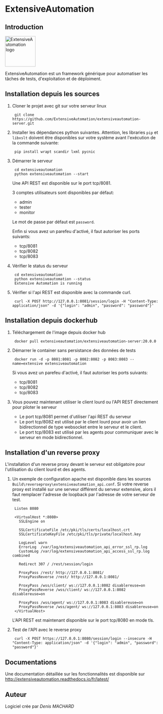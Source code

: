 ExtensiveAutomation
===================

Introduction
------------

<a href="https://www.extensiveautomation.org/" target="_blank"><img width="100" src="https://www.extensiveautomation.org/img/logo_extensive_testing.png" alt="ExtensiveAutomation logo"></a>

ExtensiveAutomation est un framework générique pour automatiser les tâches de tests, d'exploitation et de déploiment.


Installation depuis les sources
------------------------------

1. Cloner le projet avec git sur votre serveur linux

        git clone https://github.com/ExtensiveAutomation/extensiveautomation-server.git
  
2. Installer les dépendances python suivantes. Attention, les libraries `pip` et `libxslt` doivent être disponibles sur votre système avant l'exécution de la commande suivante:

        pip install wrapt scandir lxml pycnic    

3. Démarrer le serveur

        cd extensiveautomation
        python extensiveautomation --start

   Une API REST est disponible sur le port tcp/8081.
   
   3 comptes utilisateurs sont disponibles par défaut:
    - admin
    - tester
    - monitor
    
   Le mot de passe par défaut est `password`.
   
   Enfin si vous avez un parefeu d'activé, il faut autoriser les ports suivants:
    - tcp/8081
    - tcp/8082
    - tcp/8083
    
4. Vérifier le status du serveur

        cd extensiveautomation
        python extensiveautomation --status
        Extensive Automation is running
        
5. Vérifier si l'api REST est disponible avec la commande curl.

        curl -X POST http://127.0.0.1:8081/session/login -H "Content-Type: application/json" -d '{"login": "admin", "password": "password"}'
        
Installation depuis dockerhub
-----------------------------

1. Téléchargement de l'image depuis docker hub

        docker pull extensiveautomation/extensiveautomation-server:20.0.0

2. Démarrer le container sans persistance des données de tests

        docker run -d -p 8081:8081 -p 8082:8082 -p 8083:8083 --name=extensive extensiveautomation

           
   Si vous avez un parefeu d'activé, il faut autoriser les ports suivants:
   
    - tcp/8081
    - tcp/8082
    - tcp/8083
    
3. Vous pouvez maintenant utiliser le client lourd ou l'API REST directement pour piloter le serveur
   - Le port tcp/8081 permet d'utiliser l'api REST du serveur
   - Le port tcp/8082 est utilisé par le client lourd pour avoir un lien bidirectionnel de type  websocket entre le serveur et le client.
   - Le port tcp/8083 est utilisé par les agents pour communiquer avec le serveur en mode bidirectionnel.
   
Installation d'un reverse proxy
-------------------------------

L'installation d'un reverse proxy devant le serveur est obligatoire pour l'utilisation du client lourd et des agents. 

1. Un exemple de configuration apache est disponible dans les sources  `Build\reverseproxy\extensiveautomation_api.conf`. Si votre reverse proxy est installé sur une serveur différent du serveur extensive, alors il faut remplacer l'adresse de loopback par l'adresse de votre serveur de test.

        Listen 8080

        <VirtualHost *:8080>
          SSLEngine on

          SSLCertificateFile /etc/pki/tls/certs/localhost.crt
          SSLCertificateKeyFile /etc/pki/tls/private/localhost.key

          LogLevel warn
          ErrorLog  /var/log/extensiveautomation_api_error_ssl_rp.log
          CustomLog /var/log/extensiveautomation_api_access_ssl_rp.log combined

          Redirect 307 / /rest/session/login

          ProxyPass /rest/ http://127.0.0.1:8081/
          ProxyPassReverse /rest/ http://127.0.0.1:8081/
          
          ProxyPass /wss/client/ ws://127.0.0.1:8082 disablereuse=on
          ProxyPassReverse /wss/client/ ws://127.0.0.1:8082 disablereuse=on

          ProxyPass /wss/agent/ ws://127.0.0.1:8083 disablereuse=on
          ProxyPassReverse /wss/agent/ ws://127.0.0.1:8083 disablereuse=on
        </VirtualHost>


    L'API REST est maintenant disponible sur le port tcp/8080 en mode tls.

2. Test de l'API avec le reverse proxy

        curl -X POST https://127.0.0.1:8080/session/login --insecure -H "Content-Type: application/json" -d '{"login": "admin", "password": "password"}'

Documentations
--------------

Une documentation détaillée sur les fonctionnalités est disponible sur http://extensiveautomation.readthedocs.io/fr/latest/
 
     
Auteur
-------

Logiciel crée par *Denis MACHARD*
 